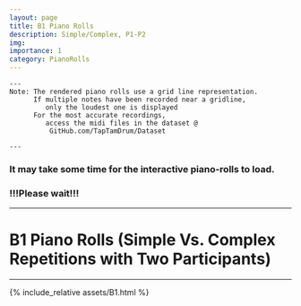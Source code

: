 ```yaml
---
layout: page
title: B1 Piano Rolls 
description: Simple/Complex, P1-P2
img: 
importance: 1
category: PianoRolls
---
```

    
    ---
    Note: The rendered piano rolls use a grid line representation. 
          If multiple notes have been recorded near a gridline, 
             only the loudest one is displayed
          For the most accurate recordings,  
             access the midi files in the dataset @ 
              GitHub.com/TapTamDrum/Dataset
	         
    ---

### It may take some time for the interactive piano-rolls to load. 
### !!!Please wait!!!
   
----

# B1 Piano Rolls (Simple Vs. Complex Repetitions with Two Participants)

----

{% include_relative assets/B1.html %}


